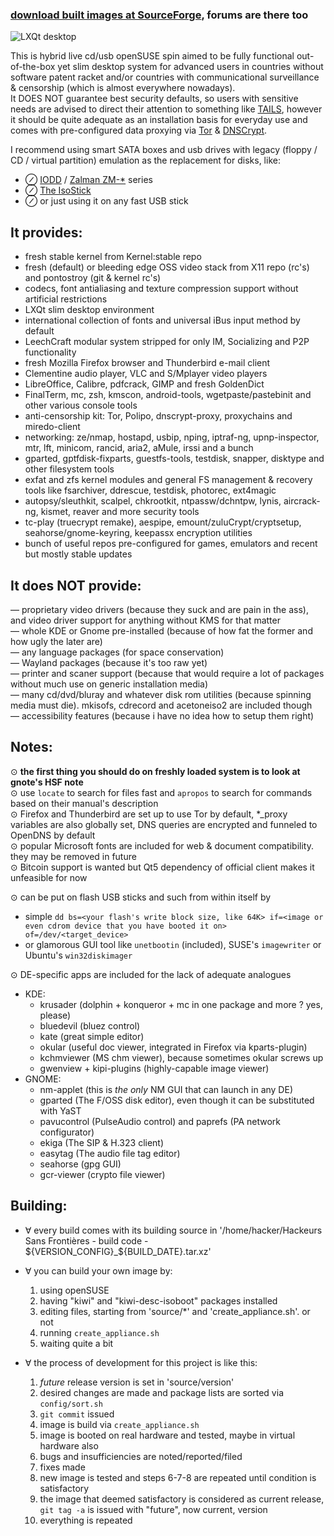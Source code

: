 ### [download built images at SourceForge](https://sourceforge.net/p/hackeurs-sans-frontieres), forums are there too  
![LXQt desktop](https://sourceforge.net/p/hackeurs-sans-frontieres/screenshot/screenshot_4.png)  

This is hybrid live cd/usb openSUSE spin aimed to be fully functional out-of-the-box yet slim desktop system for advanced users in countries without software patent racket and/or countries with communicational surveillance & censorship (which is almost everywhere nowadays).  
It DOES NOT guarantee best security defaults, so users with sensitive needs are advised to direct their attention to something like [TAILS](https://tails.boum.org), however it should be quite adequate as an installation basis for everyday use and comes with pre-configured data proxying via [Tor](https://www.torproject.org/about/overview.html) & [DNSCrypt](http://dnscrypt.org).

I recommend using smart SATA boxes and usb drives with legacy (floppy / CD / virtual partition) emulation as the replacement for disks, like:  
* ⊘ [IODD](https://iodd.co.kr) / [Zalman ZM-\*](https://www.zalman.com/global/product/CategorySecond_Pic.php) series
* ⊘ [The IsoStick](https://isostick.com)
* ⊘ or just using it on any fast USB stick

It provides:
------------
* fresh stable kernel from Kernel:stable repo
* fresh (default) or bleeding edge OSS video stack from X11 repo (rc's) and pontostroy (git & kernel rc's)
* codecs, font antialiasing and texture compression support without artificial restrictions
* LXQt slim desktop environment
* international collection of fonts and universal iBus input method by default
* LeechCraft modular system stripped for only IM, Socializing and P2P functionality
* fresh Mozilla Firefox browser and Thunderbird e-mail client
* Clementine audio player, VLC and S/Mplayer video players
* LibreOffice, Calibre, pdfcrack, GIMP and fresh GoldenDict
* FinalTerm, mc, zsh, kmscon, android-tools, wgetpaste/pastebinit and other various console tools
* anti-censorship kit: Tor, Polipo, dnscrypt-proxy, proxychains and miredo-client
* networking: ze/nmap, hostapd, usbip, nping, iptraf-ng, upnp-inspector, mtr, lft, minicom, rancid, aria2, aMule, irssi and a bunch
* gparted, gptfdisk-fixparts, guestfs-tools, testdisk, snapper, disktype and other filesystem tools
* exfat and zfs kernel modules and general FS management & recovery tools like fsarchiver, ddrescue, testdisk, photorec, ext4magic
* autopsy/sleuthkit, scalpel, chkrootkit, ntpassw/dchntpw, lynis, aircrack-ng, kismet, reaver and more security tools
* tc-play (truecrypt remake), aespipe, emount/zuluCrypt/cryptsetup, seahorse/gnome-keyring, keepassx encryption utilities
* bunch of useful repos pre-configured for games, emulators and recent but mostly stable updates

It does NOT provide:
--------------------
— proprietary video drivers (because they suck and are pain in the ass), and video driver support for anything without KMS for that matter  
— whole KDE or Gnome pre-installed (because of how fat the former and how ugly the later are)  
— any language packages (for space conservation)  
— Wayland packages (because it's too raw yet)  
— printer and scaner support (because that would require a lot of packages without much use on generic installation media)  
— many cd/dvd/bluray and whatever disk rom utilities (because spinning media must die). mkisofs, cdrecord and acetoneiso2 are included though  
— accessibility features (because i have no idea how to setup them right)  

Notes:
------
⊙  **the first thing you should do on freshly loaded system is to look at gnote's HSF note**  
⊙ use `locate` to search for files fast and `apropos` to search for commands based on their manual's description  
⊙ Firefox and Thunderbird are set up to use Tor by default, *_proxy variables are also globally set, DNS queries are encrypted and funneled to OpenDNS by default  
⊙ popular Microsoft fonts are included for web & document compatibility. they may be removed in future  
⊙ Bitcoin support is wanted but Qt5 dependency of official client makes it unfeasible for now  

⊙ can be put on flash USB sticks and such from within itself by  
* simple `dd bs=<your flash's write block size, like 64K> if=<image or even cdrom device that you have booted it on> of=/dev/<target_device>`
* or glamorous GUI tool like `unetbootin` (included), SUSE's `imagewriter` or Ubuntu's `win32diskimager`

⊙ DE-specific apps are included for the lack of adequate analogues  
* KDE:  
  * krusader (dolphin + konqueror + mc in one package and more ? yes, please)  
  * bluedevil (bluez control)  
  * kate (great simple editor)  
  * okular (useful doc viewer, integrated in Firefox via kparts-plugin)  
  * kchmviewer (MS chm viewer), because sometimes okular screws up  
  * gwenview + kipi-plugins (highly-capable image viewer)  
* GNOME:  
  * nm-applet (this is _the only_ NM GUI that can launch in any DE)  
  * gparted (The F/OSS disk editor), even though it can be substituted with YaST  
  * pavucontrol (PulseAudio control) and paprefs (PA network configurator)  
  * ekiga (The SIP & H.323 client)  
  * easytag (The audio file tag editor)  
  * seahorse (gpg GUI)  
  * gcr-viewer (crypto file viewer)  

Building:
---------
* ∀ every build comes with its building source in '/home/hacker/Hackeurs Sans Frontières - build code - ${VERSION_CONFIG}_${BUILD_DATE}.tar.xz'
* ∀ you can build your own image by:
 	1. using openSUSE
 	2. having "kiwi" and "kiwi-desc-isoboot" packages installed
 	3. editing files, starting from 'source/*' and 'create_appliance.sh'. or not
 	4. running `create_appliance.sh`
 	5. waiting quite a bit

* ∀ the process of development for this project is like this:
 	01. _future_ release version is set in 'source/version'
 	02. desired changes are made and package lists are sorted via `config/sort.sh`
 	03. `git commit` issued
 	04. image is build via `create_appliance.sh`
 	05. image is booted on real hardware and tested, maybe in virtual hardware also
 	06. bugs and insufficiencies are noted/reported/filed
 	07. fixes made
 	08. new image is tested and steps 6-7-8 are repeated until condition is satisfactory
 	09. the image that deemed satisfactory is considered as current release, `git tag -a` is issued with "future", now current, version
 	10. everything is repeated

